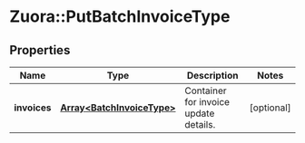 # Zuora::PutBatchInvoiceType

## Properties
Name | Type | Description | Notes
------------ | ------------- | ------------- | -------------
**invoices** | [**Array&lt;BatchInvoiceType&gt;**](BatchInvoiceType.md) | Container for invoice update details.  | [optional] 



